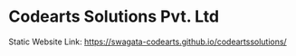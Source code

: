 # Codearts Solutions Pvt. Ltd
Static Website Link: https://swagata-codearts.github.io/codeartssolutions/
